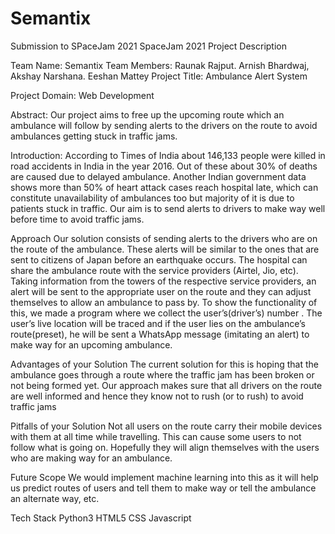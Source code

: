# Semantix
Submission to SPaceJam 2021
SpaceJam 2021 Project Description


Team Name: Semantix
Team Members: Raunak Rajput. Arnish Bhardwaj, Akshay Narshana. Eeshan Mattey
Project Title: Ambulance Alert System

Project Domain: 
Web Development

Abstract:
Our project aims to free up the upcoming route which an ambulance will follow by sending alerts to the drivers on the route to avoid ambulances getting stuck in traffic jams.

Introduction:
According to Times of India about 146,133 people were killed in road accidents in India in the year 2016. Out of these about 30% of deaths are caused due to delayed ambulance. Another Indian government data shows more than 50% of heart attack cases reach hospital late, which can constitute unavailability of ambulances too but majority of it is due to patients stuck in traffic. Our aim is to send alerts to drivers to make way well before time to avoid traffic jams.

Approach
Our solution consists of sending alerts to the drivers who are on the route of the ambulance. These alerts will be similar to the ones that are sent to citizens of Japan before an earthquake occurs. The hospital can share the ambulance route with the service providers (Airtel, Jio, etc). Taking information from the towers of the respective service providers, an alert will be sent to the appropriate user on the route and they can adjust themselves to allow an ambulance to pass by.
To show the functionality of this, we made a program where we collect the user’s(driver’s) number . The user’s live location will be traced and if the user lies on the ambulance’s route(preset), he will be sent a WhatsApp message (imitating an alert) to make way for an upcoming ambulance.


Advantages of your Solution 
The current solution for this is hoping that the ambulance goes through a route where the traffic jam has been broken or not being formed yet. 
Our approach makes sure that all drivers on the route are well informed and hence they know not to rush (or to rush) to avoid traffic jams


Pitfalls of your Solution 
Not all users on the route carry their mobile devices with them at all time while travelling. This can cause some users to not follow what is going on. Hopefully they will align themselves with the users who are making way for an ambulance.

Future Scope 
We would implement machine learning into this as it will help us predict routes of users and tell them to make way or tell the ambulance an alternate way, etc.

Tech Stack
Python3
HTML5
CSS
Javascript


